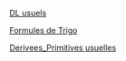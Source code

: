 [DL usuels](DL%20usuels)

[Formules de Trigo](Formules%20de%20Trigo)

[Derivees_Primitives usuelles](Derivees_Primitives%20usuelles)
